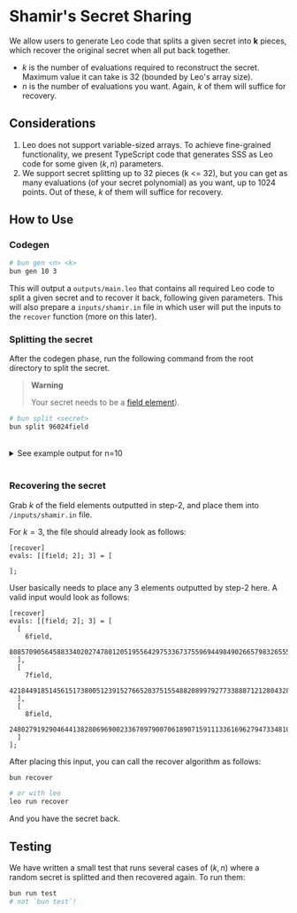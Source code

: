 # Shamir's Secret Sharing

We allow users to generate Leo code that splits a given secret into <b>k</b> pieces, which recover the original secret when all put back together.

- $k$ is the number of evaluations required to reconstruct the secret. Maximum value it can take is 32 (bounded by Leo's array size).
- $n$ is the number of evaluations you want. Again, $k$ of them will suffice for recovery.

## Considerations

1. Leo does not support variable-sized arrays. To achieve fine-grained functionality, we present TypeScript code that generates SSS as Leo code for some given $(k, n)$ parameters.
2. We support secret splitting up to 32 pieces (k <= 32), but you can get as many evaluations (of your secret polynomial) as you want, up to 1024 points. Out of these, $k$ of them will suffice for recovery.

## How to Use

### Codegen

```sh
# bun gen <n> <k>
bun gen 10 3
```

This will output a `outputs/main.leo` that contains all required Leo code to split a given secret and to recover it back, following given parameters. This will also prepare a `inputs/shamir.in` file in which user will put the inputs to the `recover` function (more on this later).

### Splitting the secret

After the codegen phase, run the following command from the root directory to split the secret.

> **Warning**
>
> Your secret needs to be a [field element](https://developer.aleo.org/advanced/the_aleo_curves/edwards_bls12/)).

```sh
# bun split <secret>
bun split 96024field
```

<br>

<details>
    <summary>See example output for n=10</summary>

```c
[
  [
    [
      1field,
      5706202619594540077989992285094960082181821933679081517586770005249329693829field
    ],
    [
      2field,
      2967943489760709731731159631408373632987744532204099207238306554581250148197field
    ],
    [
      3field,
      229684359926879385472326977721787183793667130729116896889843103913170602565field
    ],
    [
      4field,
      5935886979521419463462319262816747265975489064408198414476613109162500295974field
    ],
    [
      5field,
      3197627849687589117203486609130160816781411662933216104128149658494420750342field
    ],
    [
      6field,
      459368719853758770944653955443574367587334261458233793779686207826341204710field
    ],
    [
      7field,
      6165571339448298848934646240538534449769156195137315311366456213075670898119field
    ],
    [
      8field,
      3427312209614468502675813586851948000575078793662333001017992762407591352487field
    ],
    [
      9field,
      689053079780638156416980933165361551381001392187350690669529311739511806855field
    ],
    [
      10field,
      6395255699375178234406973218260321633562823325866432208256299316988841500264field
    ]
  ]
]
```

</details>

<br>

### Recovering the secret

Grab $k$ of the field elements outputted in step-2, and place them into `/inputs/shamir.in` file.

For $k=3$, the file should already look as follows:

```
[recover]
evals: [[field; 2]; 3] = [

];
```

User basically needs to place any 3 elements outputted by step-2 here. A valid input would look as follows:

```
[recover]
evals: [[field; 2]; 3] = [
  [
    6field,
    8085709056458833402027478012051955642975336737559694498490266579832655590565field
  ],
  [
    7field,
    4218449185145615173800512391527665203751554882089979277338887121280432824514field
  ],
  [
    8field,
    2480279192904644138280696900233670979007061890715911133616962794733481061345field
  ]
];
```

After placing this input, you can call the recover algorithm as follows:

```sh
bun recover

# or with leo
leo run recover
```

And you have the secret back.

## Testing

We have written a small test that runs several cases of $(k, n)$ where a random secret is splitted and then recovered again. To run them:

```sh
bun run test
# not `bun test`!
```

